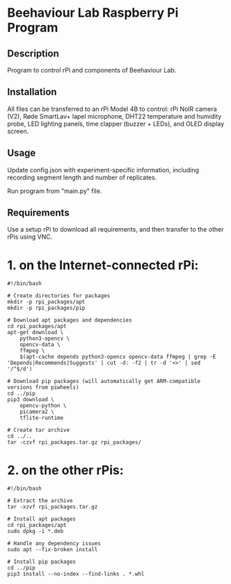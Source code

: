# Beehaviour Lab Raspberry Pi Program

## Description
Program to control rPi and components of Beehaviour Lab. 

## Installation
All files can be transferred to an rPi Model 4B to control: rPi NoIR camera (V2), Røde SmartLav+ lapel microphone, DHT22 temperature and humidity probe, LED lighting panels, time clapper (buzzer + LEDs), and OLED display screen.

## Usage
Update config.json with experiment-specific information, including recording segment length and number of replicates.

Run program from "main.py" file. 

## Requirements

Use a setup rPi to download all requirements, and then transfer to the other rPis using VNC. 

# 1. on the Internet-connected rPi:

```
#!/bin/bash

# Create directories for packages
mkdir -p rpi_packages/apt
mkdir -p rpi_packages/pip

# Download apt packages and dependencies
cd rpi_packages/apt
apt-get download \
    python3-opencv \
    opencv-data \
    ffmpeg \
    $(apt-cache depends python3-opencv opencv-data ffmpeg | grep -E 'Depends|Recommends|Suggests' | cut -d: -f2 | tr -d '<>' | sed '/^$/d')

# Download pip packages (will automatically get ARM-compatible versions from piwheels)
cd ../pip
pip3 download \
    opencv-python \
    picamera2 \
    tflite-runtime

# Create tar archive
cd ../..
tar -czvf rpi_packages.tar.gz rpi_packages/
```

# 2. on the other rPis:

```
#!/bin/bash

# Extract the archive
tar -xzvf rpi_packages.tar.gz

# Install apt packages
cd rpi_packages/apt
sudo dpkg -i *.deb

# Handle any dependency issues
sudo apt --fix-broken install

# Install pip packages
cd ../pip
pip3 install --no-index --find-links . *.whl
```

